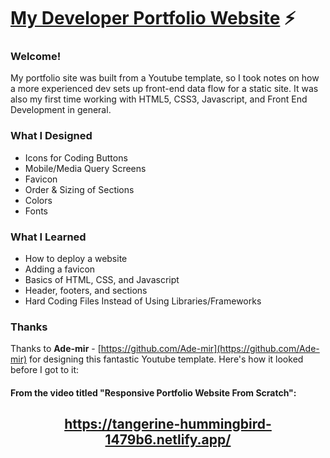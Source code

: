 # <a href="https://www.cameron-nagle.dev">My Developer Portfolio Website</a> ⚡️

### Welcome!
My portfolio site was built from a Youtube template, so I took notes on how a more experienced dev sets up front-end data flow for a static site. It was also my first time working with HTML5, CSS3, Javascript, and Front End Development in general.

### What I Designed
- Icons for Coding Buttons
- Mobile/Media Query Screens
- Favicon
- Order & Sizing of Sections
- Colors
- Fonts

### What I Learned
- How to deploy a website
- Adding a favicon
- Basics of HTML, CSS, and Javascript
- Header, footers, and sections
- Hard Coding Files Instead of Using Libraries/Frameworks


### Thanks
Thanks to **Ade-mir** - [https://github.com/Ade-mir](https://github.com/Ade-mir) for designing this fantastic Youtube template. Here's how it looked before I got to it:

#### From the video titled "Responsive Portfolio Website From Scratch":
<h2 align="center">
  <a href="https://tangerine-hummingbird-1479b6.netlify.app/">https://tangerine-hummingbird-1479b6.netlify.app/</a>
  <br>
</h2>
